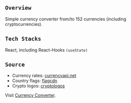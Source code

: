 ## `Overview`
Simple currency converter from/to 152 currencies (including cryptocurrencies).

## `Tech Stacks`
React, including React-Hooks `(useState)`

## `Source`
- Currency rates: [currencyapi.net](//currencyapi.net)
- Country flags: [flagcdn](https://flagcdn.com)
- Crypto logos: [cryptologos](https://cryptologos.cc)

Visit [Currency Converter](//currency-converter.apps.irwanda.me).
